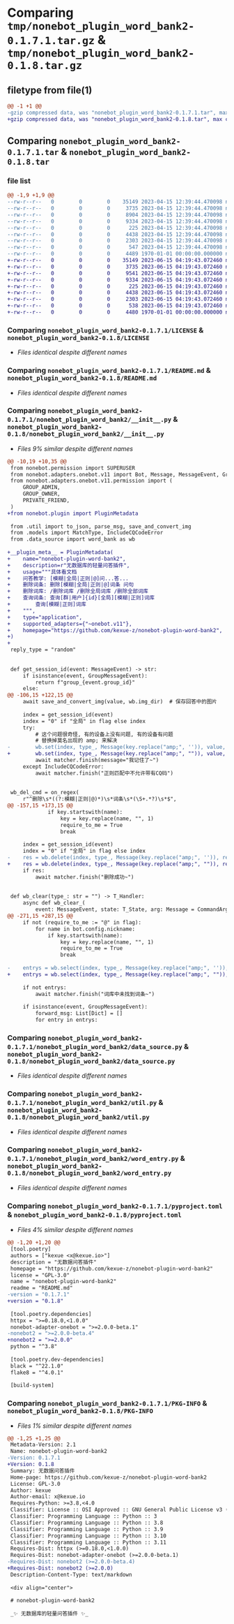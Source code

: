 # Comparing `tmp/nonebot_plugin_word_bank2-0.1.7.1.tar.gz` & `tmp/nonebot_plugin_word_bank2-0.1.8.tar.gz`

## filetype from file(1)

```diff
@@ -1 +1 @@
-gzip compressed data, was "nonebot_plugin_word_bank2-0.1.7.1.tar", max compression
+gzip compressed data, was "nonebot_plugin_word_bank2-0.1.8.tar", max compression
```

## Comparing `nonebot_plugin_word_bank2-0.1.7.1.tar` & `nonebot_plugin_word_bank2-0.1.8.tar`

### file list

```diff
@@ -1,9 +1,9 @@
--rw-r--r--   0        0        0    35149 2023-04-15 12:39:44.470098 nonebot_plugin_word_bank2-0.1.7.1/LICENSE
--rw-r--r--   0        0        0     3735 2023-04-15 12:39:44.470098 nonebot_plugin_word_bank2-0.1.7.1/README.md
--rw-r--r--   0        0        0     8904 2023-04-15 12:39:44.470098 nonebot_plugin_word_bank2-0.1.7.1/nonebot_plugin_word_bank2/__init__.py
--rw-r--r--   0        0        0     9334 2023-04-15 12:39:44.470098 nonebot_plugin_word_bank2-0.1.7.1/nonebot_plugin_word_bank2/data_source.py
--rw-r--r--   0        0        0      225 2023-04-15 12:39:44.470098 nonebot_plugin_word_bank2-0.1.7.1/nonebot_plugin_word_bank2/models.py
--rw-r--r--   0        0        0     4438 2023-04-15 12:39:44.470098 nonebot_plugin_word_bank2-0.1.7.1/nonebot_plugin_word_bank2/util.py
--rw-r--r--   0        0        0     2303 2023-04-15 12:39:44.470098 nonebot_plugin_word_bank2-0.1.7.1/nonebot_plugin_word_bank2/word_entry.py
--rw-r--r--   0        0        0      547 2023-04-15 12:39:44.470098 nonebot_plugin_word_bank2-0.1.7.1/pyproject.toml
--rw-r--r--   0        0        0     4489 1970-01-01 00:00:00.000000 nonebot_plugin_word_bank2-0.1.7.1/PKG-INFO
+-rw-r--r--   0        0        0    35149 2023-06-15 04:19:43.072460 nonebot_plugin_word_bank2-0.1.8/LICENSE
+-rw-r--r--   0        0        0     3735 2023-06-15 04:19:43.072460 nonebot_plugin_word_bank2-0.1.8/README.md
+-rw-r--r--   0        0        0     9541 2023-06-15 04:19:43.072460 nonebot_plugin_word_bank2-0.1.8/nonebot_plugin_word_bank2/__init__.py
+-rw-r--r--   0        0        0     9334 2023-06-15 04:19:43.072460 nonebot_plugin_word_bank2-0.1.8/nonebot_plugin_word_bank2/data_source.py
+-rw-r--r--   0        0        0      225 2023-06-15 04:19:43.072460 nonebot_plugin_word_bank2-0.1.8/nonebot_plugin_word_bank2/models.py
+-rw-r--r--   0        0        0     4438 2023-06-15 04:19:43.072460 nonebot_plugin_word_bank2-0.1.8/nonebot_plugin_word_bank2/util.py
+-rw-r--r--   0        0        0     2303 2023-06-15 04:19:43.072460 nonebot_plugin_word_bank2-0.1.8/nonebot_plugin_word_bank2/word_entry.py
+-rw-r--r--   0        0        0      538 2023-06-15 04:19:43.072460 nonebot_plugin_word_bank2-0.1.8/pyproject.toml
+-rw-r--r--   0        0        0     4480 1970-01-01 00:00:00.000000 nonebot_plugin_word_bank2-0.1.8/PKG-INFO
```

### Comparing `nonebot_plugin_word_bank2-0.1.7.1/LICENSE` & `nonebot_plugin_word_bank2-0.1.8/LICENSE`

 * *Files identical despite different names*

### Comparing `nonebot_plugin_word_bank2-0.1.7.1/README.md` & `nonebot_plugin_word_bank2-0.1.8/README.md`

 * *Files identical despite different names*

### Comparing `nonebot_plugin_word_bank2-0.1.7.1/nonebot_plugin_word_bank2/__init__.py` & `nonebot_plugin_word_bank2-0.1.8/nonebot_plugin_word_bank2/__init__.py`

 * *Files 9% similar despite different names*

```diff
@@ -10,19 +10,35 @@
 from nonebot.permission import SUPERUSER
 from nonebot.adapters.onebot.v11 import Bot, Message, MessageEvent, GroupMessageEvent
 from nonebot.adapters.onebot.v11.permission import (
     GROUP_ADMIN,
     GROUP_OWNER,
     PRIVATE_FRIEND,
 )
+from nonebot.plugin import PluginMetadata
 
 from .util import to_json, parse_msg, save_and_convert_img
 from .models import MatchType, IncludeCQCodeError
 from .data_source import word_bank as wb
 
+__plugin_meta__ = PluginMetadata(
+    name="nonebot-plugin-word-bank2",
+    description=r"无数据库的轻量问答插件",
+    usage="""具体看文档
+    问答教学: [模糊|全局|正则|@]问...答...
+    删除词条: 删除[模糊|全局|正则|@]词条 问句
+    删除词库: /删除词库 /删除全局词库 /删除全部词库
+    查询词条: 查询[群|用户]{id}[全局][模糊|正则]词库
+        查询[模糊|正则]词库
+    """,
+    type="application",
+    supported_adapters={"~onebot.v11"},
+    homepage="https://github.com/kexue-z/nonebot-plugin-word-bank2",
+)
+
 reply_type = "random"
 
 
 def get_session_id(event: MessageEvent) -> str:
     if isinstance(event, GroupMessageEvent):
         return f"group_{event.group_id}"
     else:
@@ -106,15 +122,15 @@
     await save_and_convert_img(value, wb.img_dir)  # 保存回答中的图片
 
     index = get_session_id(event)
     index = "0" if "全局" in flag else index
     try:
         # 这个问题很奇怪, 有的设备上没有问题, 有的设备有问题
         # 替换掉莫名出现的 amp; 来解决
-        wb.set(index, type_, Message(key.replace("amp;", '')), value, require_to_me)
+        wb.set(index, type_, Message(key.replace("amp;", "")), value, require_to_me)
         await matcher.finish(message="我记住了~")
     except IncludeCQCodeError:
         await matcher.finish("正则匹配中不允许带有CQ码")
 
 
 wb_del_cmd = on_regex(
     r"^删除\s*((?:模糊|正则|@)*)\s*词条\s*(\S+.*?)\s*$",
@@ -157,15 +173,15 @@
             if key.startswith(name):
                 key = key.replace(name, "", 1)
                 require_to_me = True
                 break
 
     index = get_session_id(event)
     index = "0" if "全局" in flag else index
-    res = wb.delete(index, type_, Message(key.replace("amp;", '')), require_to_me)
+    res = wb.delete(index, type_, Message(key.replace("amp;", "")), require_to_me)
     if res:
         await matcher.finish("删除成功~")
 
 
 def wb_clear(type_: str = "") -> T_Handler:
     async def wb_clear_(
         event: MessageEvent, state: T_State, arg: Message = CommandArg()
@@ -271,15 +287,15 @@
     if not (require_to_me := "@" in flag):
         for name in bot.config.nickname:
             if key.startswith(name):
                 key = key.replace(name, "", 1)
                 require_to_me = True
                 break
 
-    entrys = wb.select(index, type_, Message(key.replace("amp;", '')), require_to_me)
+    entrys = wb.select(index, type_, Message(key.replace("amp;", "")), require_to_me)
 
     if not entrys:
         await matcher.finish("词库中未找到词条~")
 
     if isinstance(event, GroupMessageEvent):
         forward_msg: List[Dict] = []
         for entry in entrys:
```

### Comparing `nonebot_plugin_word_bank2-0.1.7.1/nonebot_plugin_word_bank2/data_source.py` & `nonebot_plugin_word_bank2-0.1.8/nonebot_plugin_word_bank2/data_source.py`

 * *Files identical despite different names*

### Comparing `nonebot_plugin_word_bank2-0.1.7.1/nonebot_plugin_word_bank2/util.py` & `nonebot_plugin_word_bank2-0.1.8/nonebot_plugin_word_bank2/util.py`

 * *Files identical despite different names*

### Comparing `nonebot_plugin_word_bank2-0.1.7.1/nonebot_plugin_word_bank2/word_entry.py` & `nonebot_plugin_word_bank2-0.1.8/nonebot_plugin_word_bank2/word_entry.py`

 * *Files identical despite different names*

### Comparing `nonebot_plugin_word_bank2-0.1.7.1/pyproject.toml` & `nonebot_plugin_word_bank2-0.1.8/pyproject.toml`

 * *Files 4% similar despite different names*

```diff
@@ -1,20 +1,20 @@
 [tool.poetry]
 authors = ["kexue <x@kexue.io>"]
 description = "无数据问答插件"
 homepage = "https://github.com/kexue-z/nonebot-plugin-word-bank2"
 license = "GPL-3.0"
 name = "nonebot-plugin-word-bank2"
 readme = "README.md"
-version = "0.1.7.1"
+version = "0.1.8"
 
 [tool.poetry.dependencies]
 httpx = ">=0.18.0,<1.0.0"
 nonebot-adapter-onebot = ">=2.0.0-beta.1"
-nonebot2 = ">=2.0.0-beta.4"
+nonebot2 = ">=2.0.0"
 python = "^3.8"
 
 [tool.poetry.dev-dependencies]
 black = "^22.1.0"
 flake8 = "^4.0.1"
 
 [build-system]
```

### Comparing `nonebot_plugin_word_bank2-0.1.7.1/PKG-INFO` & `nonebot_plugin_word_bank2-0.1.8/PKG-INFO`

 * *Files 1% similar despite different names*

```diff
@@ -1,25 +1,25 @@
 Metadata-Version: 2.1
 Name: nonebot-plugin-word-bank2
-Version: 0.1.7.1
+Version: 0.1.8
 Summary: 无数据问答插件
 Home-page: https://github.com/kexue-z/nonebot-plugin-word-bank2
 License: GPL-3.0
 Author: kexue
 Author-email: x@kexue.io
 Requires-Python: >=3.8,<4.0
 Classifier: License :: OSI Approved :: GNU General Public License v3 (GPLv3)
 Classifier: Programming Language :: Python :: 3
 Classifier: Programming Language :: Python :: 3.8
 Classifier: Programming Language :: Python :: 3.9
 Classifier: Programming Language :: Python :: 3.10
 Classifier: Programming Language :: Python :: 3.11
 Requires-Dist: httpx (>=0.18.0,<1.0.0)
 Requires-Dist: nonebot-adapter-onebot (>=2.0.0-beta.1)
-Requires-Dist: nonebot2 (>=2.0.0-beta.4)
+Requires-Dist: nonebot2 (>=2.0.0)
 Description-Content-Type: text/markdown
 
 <div align="center">
 
 # nonebot-plugin-word-bank2
 
 _✨ 无数据库的轻量问答插件 ✨_
```

